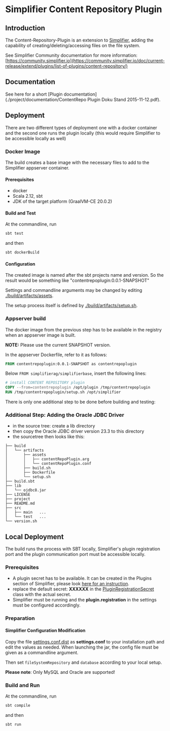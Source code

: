 # Simplifier Content Repository Plugin

## Introduction

The Content-Repository-Plugin is an extension to [Simplifier](http://simplifier.io), adding the capability 
of creating/deleting/accessing files on the file system.

See Simplifier Community documentation for more information: [https://community.simplifier.io](https://community.simplifier.io/doc/current-release/extend/plugins/list-of-plugins/content-repository/)


## Documentation

See here for a short [Plugin documentation](./project/documentation/ContentRepo Plugin Doku Stand 2015-11-12.pdf).



## Deployment

There are two different types of deployment one with a docker container and the second one runs the plugin locally 
(this would require Simplifier to be accessible locally as well)

### Docker Image

The build creates a base image with the necessary files to add to the Simplifier appserver container.

#### Prerequisites

- docker
- Scala 2.12, sbt
- JDK of the target platform (GraalVM-CE 20.0.2)

 
#### Build and Test

At the commandline, run
```bash
sbt test
```

and then


```bash
sbt dockerBuild
```

#### Configuration

The created image is named after the sbt projects name and version. So the result would be something like "contentrepoplugin:0.0.1-SNAPSHOT"

Settings and commandline arguments may be changed by editing [./build/artifacts/assets](./build/artifacts/assets).

The setup process itself is defined by [./build/artifacts/setup.sh](./build/artifacts/setup.sh).


### Appserver build

The docker image from the previous step has to be available in the registry when an appserver image is built.

<b>NOTE:</b> Please use the current SNAPSHOT version.

In the appserver Dockerfile, refer to it as follows:

```dockerfile
FROM contentrepoplugin:0.0.1-SNAPSHOT as contentrepoplugin
```

Below  ```FROM simplifierag/simplifierbase```, insert the following lines:
```dockerfile
# install CONTENT REPOSITORY plugin
COPY --from=contentrepoplugin /opt/plugin /tmp/contentrepoplugin
RUN /tmp/contentrepoplugin/setup.sh /opt/simplifier
```

 
There is only one additional step to be done before building and testing:


### Additional Step: Adding the Oracle JDBC Driver
- in the source tree: create a lib directory
- then copy the Oracle JDBC driver version 23.3 to this directory
- the sourcetree then looks like this:
```
├── build
│   └── artifacts
│       ├── assets
│       │   ├── contentRepoPlugin.arg
│       │   └── contentRepoPlugin.conf
│       ├── build.sh
│       ├── Dockerfile
│       └── setup.sh
├── build.sbt
├── lib
│   └── ojdbc8.jar
├── LICENSE
├── project
├── README.md
├── src
│   ├── main   ...
│   └── test   ...
└── version.sh

```

 

## Local Deployment

The build runs the process with SBT locally, Simplifier's plugin registration port and the plugin communication port must be accessible locally.


### Prerequisites

- A plugin secret has to be available. It can be created in the Plugins section of Simplifier, 
  please look [here for an instruction](https://community.simplifier.io/doc/current-release/extend/plugins/plugin-secrets/).
- replace the default secret: <b>XXXXXX</b> in the [PluginRegistrationSecret](./src/main/scala/byDeployment/PluginRegistrationSecret.scala)
  class with the actual secret.
- Simplifier must be running and the <b>plugin.registration</b> in the settings must be configured accordingly.


### Preparation

#### Simplifier Configuration Modification 

Copy the file [settings.conf.dist](./src/main/resources/settings.conf.dist) as <b>settings.conf</b> to your installation path and edit the values as needed.
When launching the jar, the config file must be given as a commandline argument.

Then set ```fileSystemRepository``` and ```database``` according to your local setup.


__Please note__: Only MySQL and Oracle are supported!

### Build and Run

At the commandline, run
```bash
sbt compile
```

and then

```bash
sbt run
```